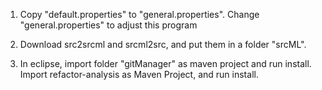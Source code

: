 1. Copy "default.properties" to "general.properties". Change "general.properties" to adjust this program

2. Download src2srcml and srcml2src, and put them in a folder "srcML".

3. In eclipse, import folder "gitManager" as maven project and run install. Import refactor-analysis as Maven Project, and run install.